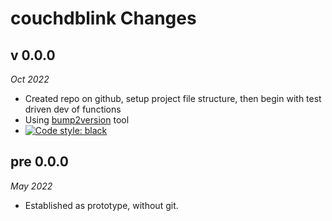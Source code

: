 # couchdblink Changes

## v 0.0.0
_Oct 2022_

- Created repo on github, setup project file structure, then begin with test driven dev of functions
- Using [bump2version](https://github.com/c4urself/bump2version) tool
- [![Code style: black](https://img.shields.io/badge/code%20style-black-000000.svg)](https://github.com/psf/black)

## pre 0.0.0
_May 2022_

- Established as prototype, without git.